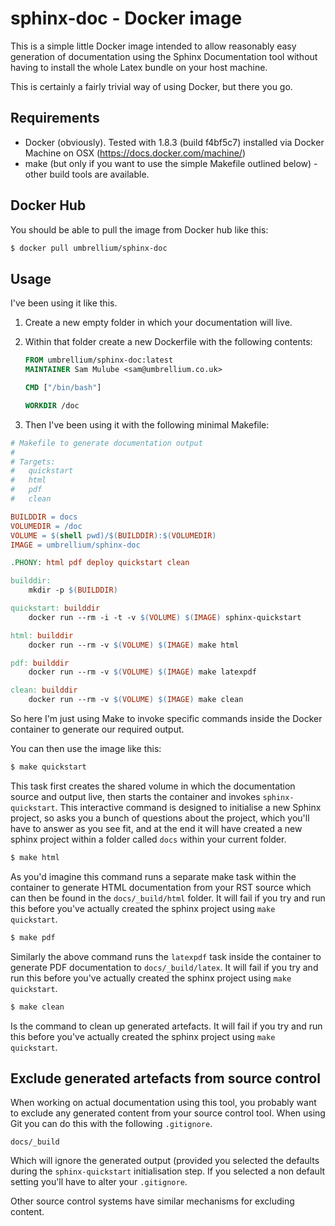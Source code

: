 # sphinx-doc - Docker image

This is a simple little Docker image intended to allow reasonably easy
generation of documentation using the Sphinx Documentation tool without having
to install the whole Latex bundle on your host machine.

This is certainly a fairly trivial way of using Docker, but there you go.

## Requirements

* Docker (obviously). Tested with 1.8.3 (build f4bf5c7) installed via Docker Machine on OSX (https://docs.docker.com/machine/)
* make (but only if you want to use the simple Makefile outlined below) - other build tools are available.

## Docker Hub

You should be able to pull the image from Docker hub like this:

```bash
$ docker pull umbrellium/sphinx-doc
```

## Usage

I've been using it like this.

1. Create a new empty folder in which your documentation will live.
2. Within that folder create a new Dockerfile with the following contents:

    ```dockerfile
    FROM umbrellium/sphinx-doc:latest
    MAINTAINER Sam Mulube <sam@umbrellium.co.uk>

    CMD ["/bin/bash"]

    WORKDIR /doc
    ```
3. Then I've been using it with the following minimal Makefile:

```makefile
# Makefile to generate documentation output
#
# Targets:
# 	quickstart
# 	html
# 	pdf
# 	clean

BUILDDIR = docs
VOLUMEDIR = /doc
VOLUME = $(shell pwd)/$(BUILDDIR):$(VOLUMEDIR)
IMAGE = umbrellium/sphinx-doc

.PHONY: html pdf deploy quickstart clean

builddir:
	mkdir -p $(BUILDDIR)

quickstart: builddir
	docker run --rm -i -t -v $(VOLUME) $(IMAGE) sphinx-quickstart

html: builddir
	docker run --rm -v $(VOLUME) $(IMAGE) make html

pdf: builddir
	docker run --rm -v $(VOLUME) $(IMAGE) make latexpdf

clean: builddir
	docker run --rm -v $(VOLUME) $(IMAGE) make clean
```

So here I'm just using Make to invoke specific commands inside the Docker
container to generate our required output.

You can then use the image like this:

```bash
$ make quickstart
```

This task first creates the shared volume in which the documentation source and
output live, then starts the container and invokes `sphinx-quickstart`. This
interactive command is designed to initialise a new Sphinx project, so asks you
a bunch of questions about the project, which you'll have to answer as you see
fit, and at the end it will have created a new sphinx project within a folder
called `docs` within your current folder.

```bash
$ make html
```

As you'd imagine this command runs a separate make task within the container to
generate HTML documentation from your RST source which can then be found in the
`docs/_build/html` folder. It will fail if you try and run this before you've actually
created the sphinx project using `make quickstart`.

```bash
$ make pdf
```

Similarly the above command runs the `latexpdf` task inside the container to
generate PDF documentation to `docs/_build/latex`. It will fail if you try and run
this before you've actually created the sphinx project using `make quickstart`.

```bash
$ make clean
```

Is the command to clean up generated artefacts. It will fail if you try and run this
before you've actually created the sphinx project using `make quickstart`.

## Exclude generated artefacts from source control

When working on actual documentation using this tool, you probably want to exclude
any generated content from your source control tool. When using Git you can do this
with the following `.gitignore`.

```gitignore
docs/_build
```

Which will ignore the generated output (provided you selected the defaults
during the `sphinx-quickstart` initialisation step. If you selected a
non default setting you'll have to alter your `.gitignore`.

Other source control systems have similar mechanisms for excluding content.
